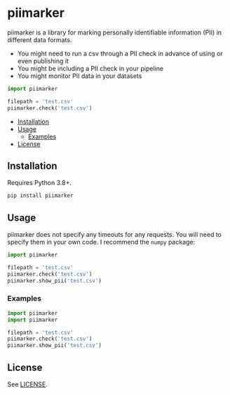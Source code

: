 # piimarker
piimarker is a library for marking personally identifiable information (PII) in different data formats. 
- You might need to run a csv through a PII check in advance of using or even publishing it
- You might be including a PII check in your pipeline
- You might monitor PII data in your datasets

```python
import piimarker

filepath = 'test.csv'
piimarker.check('test.csv')

```

- [Installation](#installation)
- [Usage](#usage)
    - [Examples](#examples)
- [License](#license)

## Installation

Requires Python 3.8+.

```python
pip install piimarker
```

## Usage

piimarker does not specify any timeouts for any requests. You will need to specify them in your own code. I recommend the `numpy` package:

```python
import piimarker

filepath = 'test.csv'
piimarker.check('test.csv')
piimarker.show_pii('test.csv')
```

### Examples

```python
import piimarker
import piimarker

filepath = 'test.csv'
piimarker.check('test.csv')
piimarker.show_pii('test.csv')
```

## License

See [LICENSE](https://github.com/jkxsmithy/piimarker/blob/main/LICENSE).
